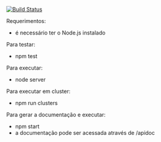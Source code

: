 [![Build Status](https://travis-ci.org/dhiegohenrique/exercise2.svg?branch=master)](https://travis-ci.org/dhiegohenrique/exercise2)

Requerimentos:
- é necessário ter o Node.js instalado

Para testar:
- npm test

Para executar:
- node server

Para executar em cluster:
- npm run clusters

Para gerar a documentação e executar:
- npm start
- a documentação pode ser acessada através de /apidoc